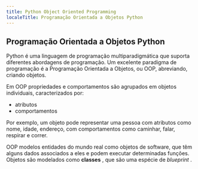 ```yaml
---
title: Python Object Oriented Programming
localeTitle: Programação Orientada a Objetos Python
---
```

## Programação Orientada a Objetos Python

Python é uma linguagem de programação multiparadigmática que suporta diferentes abordagens de programação. Um excelente paradigma de programação é a Programação Orientada a Objetos, ou OOP, abreviando, criando objetos.

Em OOP propriedades e comportamentos são agrupados em objetos individuais, caracterizados por:

*   atributos
*   comportamentos

Por exemplo, um objeto pode representar uma pessoa com atributos como nome, idade, endereço, com comportamentos como caminhar, falar, respirar e correr.

OOP modelos entidades do mundo real como objetos de software, que têm alguns dados associados a eles e podem executar determinadas funções. Objetos são modelados como **classes** , que são uma espécie de _blueprint_ .